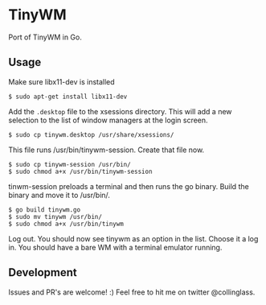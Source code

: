 # TinyWM

Port of TinyWM in Go.

## Usage

Make sure libx11-dev is installed

```
$ sudo apt-get install libx11-dev
```

Add the ```.desktop``` file to the xsessions directory. This will add a new selection to the list of window managers at the login screen. 

```
$ sudo cp tinywm.desktop /usr/share/xsessions/
```

This file runs /usr/bin/tinywm-session. Create that file now.

```
$ sudo cp tinywm-session /usr/bin/
$ sudo chmod a+x /usr/bin/tinywm-session
```

tinwm-session preloads a terminal and then runs the go binary. Build the binary and move it to /usr/bin/.

```
$ go build tinywm.go
$ sudo mv tinywm /usr/bin/
$ sudo chmod a+x /usr/bin/tinywm
```

Log out. You should now see tinywm as an option in the list. Choose it a log in. You should have a bare WM with a terminal emulator running.

## Development

Issues and PR's are welcome! :) Feel free to hit me on twitter @collinglass.
